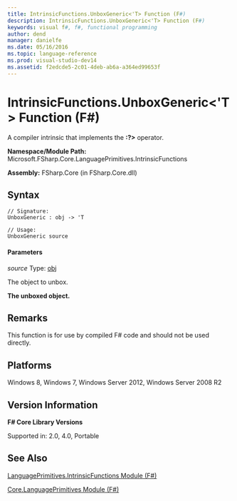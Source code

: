 ```yaml
---
title: IntrinsicFunctions.UnboxGeneric<'T> Function (F#)
description: IntrinsicFunctions.UnboxGeneric<'T> Function (F#)
keywords: visual f#, f#, functional programming
author: dend
manager: danielfe
ms.date: 05/16/2016
ms.topic: language-reference
ms.prod: visual-studio-dev14
ms.assetid: f2edcde5-2c01-4deb-ab6a-a364ed99653f 
---
```


# IntrinsicFunctions.UnboxGeneric<'T> Function (F#)

A compiler intrinsic that implements the **:?&gt;** operator.

**Namespace/Module Path:** Microsoft.FSharp.Core.LanguagePrimitives.IntrinsicFunctions

**Assembly:** FSharp.Core (in FSharp.Core.dll)


## Syntax

```
// Signature:
UnboxGeneric : obj -> 'T

// Usage:
UnboxGeneric source
```

#### Parameters
*source*
Type: [obj](https://msdn.microsoft.com/library/dcf2430f-702b-40e5-a0a1-97518bf137f7)


The object to unbox.



**The unboxed object.**
## Remarks
This function is for use by compiled F# code and should not be used directly.


## Platforms
Windows 8, Windows 7, Windows Server 2012, Windows Server 2008 R2


## Version Information
**F# Core Library Versions**

Supported in: 2.0, 4.0, Portable




## See Also
[LanguagePrimitives.IntrinsicFunctions Module &#40;F&#35;&#41;](LanguagePrimitives.IntrinsicFunctions-Module-%5BFSharp%5D.md)

[Core.LanguagePrimitives Module &#40;F&#35;&#41;](Core.LanguagePrimitives-Module-%5BFSharp%5D.md)

